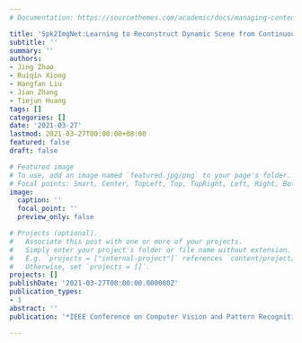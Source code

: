 ```yaml
---
# Documentation: https://sourcethemes.com/academic/docs/managing-content/

title: 'Spk2ImgNet:Learning to Reconstruct Dynamic Scene from Continuous Spike Stream ![alt new](/images/new.gif)'
subtitle: ''
summary: ''
authors:
- Jing Zhao
- Ruiqin Xiong
- Hangfan Liu
- Jian Zhang
- Tiejun Huang
tags: []
categories: []
date: '2021-03-27'
lastmod: 2021-03-27T00:00:00+08:00
featured: false
draft: false

# Featured image
# To use, add an image named `featured.jpg/png` to your page's folder.
# Focal points: Smart, Center, TopLeft, Top, TopRight, Left, Right, BottomLeft, Bottom, BottomRight.
image:
  caption: ''
  focal_point: ''
  preview_only: false

# Projects (optional).
#   Associate this post with one or more of your projects.
#   Simply enter your project's folder or file name without extension.
#   E.g. `projects = ["internal-project"]` references `content/project/deep-learning/index.md`.
#   Otherwise, set `projects = []`.
projects: []
publishDate: '2021-03-27T00:00:00.000000Z'
publication_types:
- 1
abstract: ''
publication: '*IEEE Conference on Computer Vision and Pattern Recognition (CVPR)*'

---
```

